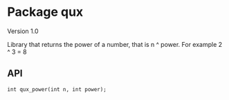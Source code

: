 # Package qux

Version 1.0

Library that returns the power of a number, that is n ^ power. For example 2 ^ 3 = 8

## API

```
int qux_power(int n, int power);
```
